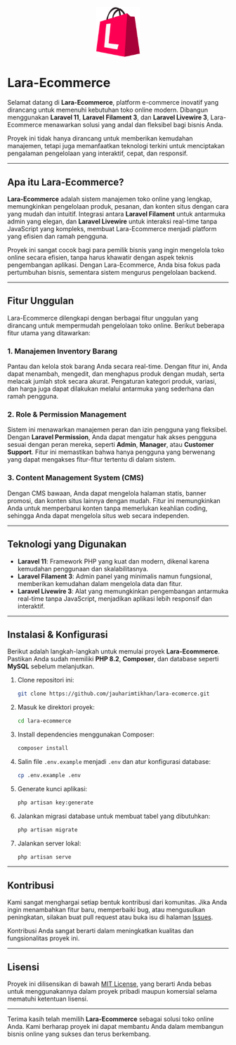 <div align="center">
  <img src="./public/frontend/img/logo.png" width="100" alt="Lara-Ecommerce Logo"/>
</div>

# Lara-Ecommerce

Selamat datang di **Lara-Ecommerce**, platform e-commerce inovatif yang dirancang untuk memenuhi kebutuhan toko online modern. Dibangun menggunakan **Laravel 11**, **Laravel Filament 3**, dan **Laravel Livewire 3**, Lara-Ecommerce menawarkan solusi yang andal dan fleksibel bagi bisnis Anda.

Proyek ini tidak hanya dirancang untuk memberikan kemudahan manajemen, tetapi juga memanfaatkan teknologi terkini untuk menciptakan pengalaman pengelolaan yang interaktif, cepat, dan responsif.

---

## Apa itu Lara-Ecommerce?

**Lara-Ecommerce** adalah sistem manajemen toko online yang lengkap, memungkinkan pengelolaan produk, pesanan, dan konten situs dengan cara yang mudah dan intuitif. Integrasi antara **Laravel Filament** untuk antarmuka admin yang elegan, dan **Laravel Livewire** untuk interaksi real-time tanpa JavaScript yang kompleks, membuat Lara-Ecommerce menjadi platform yang efisien dan ramah pengguna.

Proyek ini sangat cocok bagi para pemilik bisnis yang ingin mengelola toko online secara efisien, tanpa harus khawatir dengan aspek teknis pengembangan aplikasi. Dengan Lara-Ecommerce, Anda bisa fokus pada pertumbuhan bisnis, sementara sistem mengurus pengelolaan backend.

---

## Fitur Unggulan

Lara-Ecommerce dilengkapi dengan berbagai fitur unggulan yang dirancang untuk mempermudah pengelolaan toko online. Berikut beberapa fitur utama yang ditawarkan:

### 1. Manajemen Inventory Barang

Pantau dan kelola stok barang Anda secara real-time. Dengan fitur ini, Anda dapat menambah, mengedit, dan menghapus produk dengan mudah, serta melacak jumlah stok secara akurat. Pengaturan kategori produk, variasi, dan harga juga dapat dilakukan melalui antarmuka yang sederhana dan ramah pengguna.

### 2. Role & Permission Management

Sistem ini menawarkan manajemen peran dan izin pengguna yang fleksibel. Dengan **Laravel Permission**, Anda dapat mengatur hak akses pengguna sesuai dengan peran mereka, seperti **Admin**, **Manager**, atau **Customer Support**. Fitur ini memastikan bahwa hanya pengguna yang berwenang yang dapat mengakses fitur-fitur tertentu di dalam sistem.

### 3. Content Management System (CMS)

Dengan CMS bawaan, Anda dapat mengelola halaman statis, banner promosi, dan konten situs lainnya dengan mudah. Fitur ini memungkinkan Anda untuk memperbarui konten tanpa memerlukan keahlian coding, sehingga Anda dapat mengelola situs web secara independen.

---

## Teknologi yang Digunakan

-   **Laravel 11**: Framework PHP yang kuat dan modern, dikenal karena kemudahan penggunaan dan skalabilitasnya.
-   **Laravel Filament 3**: Admin panel yang minimalis namun fungsional, memberikan kemudahan dalam mengelola data dan fitur.
-   **Laravel Livewire 3**: Alat yang memungkinkan pengembangan antarmuka real-time tanpa JavaScript, menjadikan aplikasi lebih responsif dan interaktif.

---

## Instalasi & Konfigurasi

Berikut adalah langkah-langkah untuk memulai proyek **Lara-Ecommerce**. Pastikan Anda sudah memiliki **PHP 8.2**, **Composer**, dan database seperti **MySQL** sebelum melanjutkan.

1. Clone repositori ini:

    ```bash
    git clone https://github.com/jauharimtikhan/lara-ecomerce.git
    ```

2. Masuk ke direktori proyek:

    ```bash
    cd lara-ecommerce
    ```

3. Install dependencies menggunakan Composer:

    ```bash
    composer install
    ```

4. Salin file `.env.example` menjadi `.env` dan atur konfigurasi database:

    ```bash
    cp .env.example .env
    ```

5. Generate kunci aplikasi:

    ```bash
    php artisan key:generate
    ```

6. Jalankan migrasi database untuk membuat tabel yang dibutuhkan:

    ```bash
    php artisan migrate
    ```

7. Jalankan server lokal:
    ```bash
    php artisan serve
    ```

---

## Kontribusi

Kami sangat menghargai setiap bentuk kontribusi dari komunitas. Jika Anda ingin menambahkan fitur baru, memperbaiki bug, atau mengusulkan peningkatan, silakan buat pull request atau buka isu di halaman [Issues](https://github.com/jauharimtikhan/lara-ecommerce/issues).

Kontribusi Anda sangat berarti dalam meningkatkan kualitas dan fungsionalitas proyek ini.

---

## Lisensi

Proyek ini dilisensikan di bawah [MIT License](LICENSE), yang berarti Anda bebas untuk menggunakannya dalam proyek pribadi maupun komersial selama mematuhi ketentuan lisensi.

---

Terima kasih telah memilih **Lara-Ecommerce** sebagai solusi toko online Anda. Kami berharap proyek ini dapat membantu Anda dalam membangun bisnis online yang sukses dan terus berkembang.
